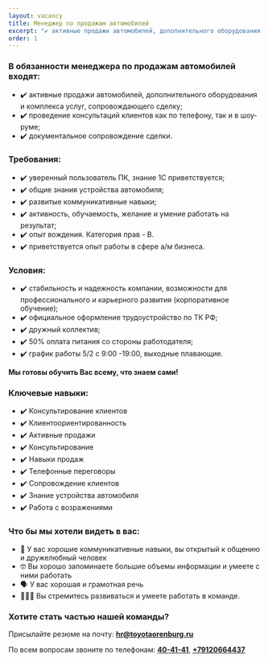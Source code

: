 ```yaml
---
layout: vacancy
title: Менеджер по продажам автомобилей
excerpt: "✔️ активные продажи автомобилей, дополнительного оборудования и комплекса услуг, сопровождающего сделку;<br> ✔️ проведение консультаций клиентов как по телефону, так и в шоу- руме;<br> ✔️ документальное сопровождение сделки."
order: 1
---
```


### В обязанности менеджера по продажам автомобилей входят:

- ✔️ активные продажи автомобилей, дополнительного оборудования и комплекса услуг, сопровождающего сделку;
- ✔️ проведение консультаций клиентов как по телефону, так и в шоу- руме;
- ✔️ документальное сопровождение сделки.
 
### Требования: 
 
- ✔️ уверенный пользователь ПК, знание 1С приветствуется; 
- ✔️ общие знания устройства автомобиля; 
- ✔️ развитые коммуникативные навыки; 
- ✔️ активность, обучаемость, желание и умение работать на результат; 
- ✔️ опыт вождения. Категория прав - В. 
- ✔️ приветствуется опыт работы в сфере а/м бизнеса.
 
### Условия: 
 
- ✔️ стабильность и надежность компании, возможности для профессионального и карьерного развития (корпоративное обучение); 
- ✔️ официальное оформление трудоустройство по ТК РФ; 
- ✔️ дружный коллектив; 
- ✔️ 50% оплата питания со стороны работодателя; 
- ✔️ график работы 5/2 с 9:00 -19:00, выходные плавающие. 

**Мы готовы обучить Вас всему, что знаем сами!**
 
### Ключевые навыки:

- ✔️ Консультирование клиентов 
- ✔️ Клиентоориентированность 
- ✔️ Активные продажи 
- ✔️ Консультирование 
- ✔️ Навыки продаж 
- ✔️ Телефонные переговоры 
- ✔️ Сопровождение клиентов 
- ✔️ Знание устройства автомобиля 
- ✔️ Работа с возражениями
 
### Что бы мы хотели видеть в вас: 
- 🤗 У вас хорошие коммуникативные навыки, вы открытый к общению и дружелюбный человек 
- 🤓 Вы хорошо запоминаете большие объемы информации и умеете с ними работать 
- 🗣 У вас хорошая и грамотная речь 
- 💁🏻‍♀️ Вы стремитесь развиваться и умеете работать в команде. 
 
### Хотите стать частью нашей команды?

Присылайте резюме на почту: [**hr@toyotaorenburg.ru**](mailto:hr@toyotaorenburg.ru) 

По всем вопросам звоните по телефонам: [**40-41-41**](tel:+73532404141), [**+79120664437**](tel:+79120664437)